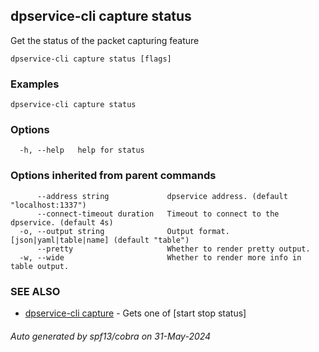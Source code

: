## dpservice-cli capture status

Get the status of the packet capturing feature

```
dpservice-cli capture status [flags]
```

### Examples

```
dpservice-cli capture status
```

### Options

```
  -h, --help   help for status
```

### Options inherited from parent commands

```
      --address string             dpservice address. (default "localhost:1337")
      --connect-timeout duration   Timeout to connect to the dpservice. (default 4s)
  -o, --output string              Output format. [json|yaml|table|name] (default "table")
      --pretty                     Whether to render pretty output.
  -w, --wide                       Whether to render more info in table output.
```

### SEE ALSO

* [dpservice-cli capture](dpservice-cli_capture.md)	 - Gets one of [start stop status]

###### Auto generated by spf13/cobra on 31-May-2024

